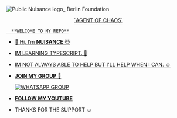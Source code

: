 <p align="center">

  

![Public Nuisance logo_ Berlin Foundation](https://user-images.githubusercontent.com/88751177/139162118-4b704ae1-d9ec-410d-824f-17ebf8acf2b5.jpg)
<p align="center">
 <a href="https://github.com/lloyd4565">
`AGENT OF CHAOS`
  
      **WELCOME TO MY REPO**

- 👋 Hi, I’m **NUISANCE** 😈

- IM LEARNING TYPESCRIPT. 🤕

- IM NOT ALWAYS ABLE TO HELP BUT I'LL HELP WHEN I CAN. ☺️

- **JOIN MY GROUP** 🌟

   [![WHATSAPP GROUP](https://img.shields.io/badge/WhatsApp-25D366?style=for-the-badge&logo=whatsapp&logoColor=white)](https://chat.whatsapp.com/IRbdcY5Kxr0IIxfWhlpfr4)

- **[FOLLOW MY YOUTUBE](https://youtube.com/channel/UCUqkcRVD3BPzhxoERrkXWYA)**
   
- THANKS FOR THE SUPPORT ☺️
